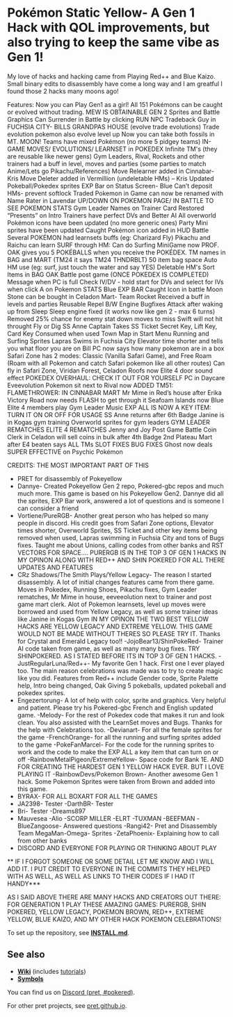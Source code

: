 # Pokémon Static Yellow- A Gen 1 Hack with QOL improvements, but also trying to keep the same vibe as Gen 1!

My love of hacks and hacking came from Playing Red++ and Blue Kaizo. Small binary edits to disassembly have come a long way and I am greatful I found those 2 hacks many moons ago!

Features:
Now you can Play Gen1 as a girl!
All 151 Pokémons can be caught or evolved without trading. MEW IS OBTAINABLE
GEN 2 Sprites and Battle Graphics
Can Surrender in Battle by clicking RUN
NPC Tradeback Guy in FUCHSIA CITY- BILLS GRANDPAS HOUSE (evolve trade evolutions)
Trade evolution pokemon also evolve level up
Now you can take both fossils in MT. MOON!
Teams have mixed Pokémon (no more 5 pidgey teams)
IN-GAME MOVES/ EVOLUTIONS/ LEARNSET in POKEDEX
Infinite TM's (they are reusable like newer gens)
Gym Leaders, Rival, Rockets and other trainers had a buff in level, moves and parties (some parties to match Anime/Lets go Pikachu/References)
Move Relearner added in Cinnabar- Kris
Move Deleter added in Vermillion (undeletable HMs) – Kris
Updated Pokeball/Pokedex sprites
EXP Bar on Status Screen- Blue
Can’t deposit HMs- prevent softlock
Traded Pokemon in Game can now be renamed with Name Rater in Lavendar
UP/DOWN ON POKEMON PAGE/ IN BATTLE TO SEE POKEMON STATS
Gym Leader Names on Trainer Card
Restored “Presents” on Intro
Trainers have perfect DVs and Better AI
All overworld Pokémon icons have been updated (no more generic ones)
Party Mini sprites have been updated
Caught Pokémon icon added in HUD Battle
Several POKÉMON had learnsets buffs (eg: Charizard Fly)
Pikachu and Raichu can learn SURF through HM: Can do Surfing MiniGame now
PROF. OAK gives you 5 POKÉBALLS when you receive the POKÉDEX.
TM names in BAG and MART (TM24 it says TM24 THNDRBLT)
50 item bag space
Auto HM use (eg: surf, just touch the water and say YES)
Deletable HM's
Sort Items in BAG
OAK Battle post game (ONCE POKEDEX IS COMPLETED)
Message when PC is full
Check IV/DV - hold start for DVs and select for IVs when click A on Pokemon STATS
Blue EXP BAR
Caught Icon in battle
Moon Stone can be bought in Celadon Mart-
Team Rocket Received a buff in levels and parties
Reusable Repel B/W
Engine Bugfixes
Attack after waking up from Sleep
Sleep engine fixed (it works now like gen 2 - max 6 turns)
Removed 25% chance for enemy stat down moves to miss
Swift will not hit throught Fly or Dig
SS Anne Captain Takes SS Ticket
Secret Key, Lift Key, Card Key Consumed when used
Town Map in Start Menu
Running and Surfing Sprites
Lapras Swims in Fuchsia City
Elevator time shorter and tells you what floor you are on
Bill PC now says how many pokemon are in a box
Safari Zone has 2 modes: Classic (Vanilla Safari Game), and Free Roam (Roam with all Pokemon and catch Safari pokemon like all other routes)
Can fly in Safari Zone, Viridan Forest, Celadon Roofs now
Elite 4 door sound effect
POKEDEX OVERHAUL: CHECK IT OUT FOR YOURSELF
PC in Daycare
Eveevolution Pokemon sit next to Rival now
ADDED TM51: FLAMETHROWER: IN CINNABAR MART
Mr Mime in Red’s house after Erika
Victory Road now needs FLASH to get through it
Seafoam Islands now Blue
Elite 4 members play Gym Leader Music
EXP ALL IS NOW A KEY ITEM: TURN IT ON OR OFF FOR USAGE
SS Anne returns after 6th Badge
Janine is in Kogas gym training
Overworld sprites for gym leaders
GYM LEADER REMATCHES
ELITE 4 REMATCHES
Jenny and Joy Post Game Battle
Coin Clerk in Celadon will sell coins in bulk after 4th Badge
2nd Plateau Mart after E4 beaten says ALL TMs
SLOT FIXES
BUG FIXES
Ghost now deals SUPER EFFECTIVE on Psychic Pokémon

CREDITS: THE MOST IMPORTANT PART OF THIS
- PRET for disassembly of Pokeyellow
- Dannye- Created Pokeyellow Gen 2 repo, Pokered-gbc repos and much much more. This game is based on his Pokeyellow Gen2. Dannye did all the sprites, EXP Bar work, answered a lot of questions and is someone I can consider a friend
- Vortiene/PureRGB-  Another great person who has helped so many people in discord. His credit goes from Safari Zone options, Elevator times shorter, Overworld Sprites, SS Ticket and other key items being removed when used, Lapras swimming in Fuchsia City and tons of Bugs fixes. Taught me about Unions, calling codes from other banks and RST VECTORS FOR SPACE…. PURERGB IS IN THE TOP 3 OF GEN 1 HACKS IN MY OPINON ALONG WITH RED++ AND SHIN POKERED FOR ALL THERE UPDATES AND FEATURES
- CRz Shadows/The Smith Plays/Yellow Legacy- The reason I started disassembly. A lot of initial changes features came from there game. Moves in Pokedex, Running Shoes, Pikachu fixes, Gym Leader rematches, Mr Mime in house, eeveeolution next to trainer and post game mart clerk. Alot of Pokemon learnsets, level up moves were borrowed and used from Yellow Legacy, as well as some trainer ideas like Janine in Kogas Gym IN MY OPINON THE TWO BEST YELLOW HACKS ARE YELLOW LEGACY AND EXTREME YELLOW. THIS GAME WOULD NOT BE MADE WITHOUT THERES SO PLEASE TRY IT. Thanks for Crystal and Emerald Legacy too!!
-JojoBear13/ShinPokeRed- Trainer AI code taken from game, as well as many many bug fixes. TRY SHINPOKERED. AS I STATED BEFORE ITS IN TOP 3 OF GEN 1 HACKS.
-JustRegularLuna/Red++- My favorite Gen 1 hack. First one I ever played too. The main reason celebrations was made was to try to create magic like you did. Features from Red++ include Gender code, Sprite Palette help, Intro being changed, Oak Giving 5 pokeballs, updated pokeball and pokedex sprites.
- Engezertorung- A lot of help with color, sprite and graphics. Very helpful and patient. Please try his Pokered-gbc French and English updated game.
-Melody- For the rest of Pokedex code that makes it run and look clean. You also assisted with the LearnSet moves and Bugs. Thanks for the help with Celebrations too.
-Devianart- For all the female sprites for the game
-FrenchOrange- for all the running and surfing sprites added to the game
-PokeFanMarcel- For the code for the running sprites to work and the code to make the EXP ALL a key item that can turn on or off
-RainbowMetalPigeon/ExtremeYellow- Space code for Bank 1E. AND FOR CREATING THE HARDEST GEN 1 YELLOW HACK EVER. BUT I LOVE PLAYING IT
-RainbowDevs/Pokemon Brown- Another awesome Gen 1 hack. Some Pokemon Sprites were taken from Brown and added into this game.
- BYRAX- FOR ALL BOXART FOR ALL THE GAMES
- JA2398- Tester
-DarthBR- Tester
- Bri- Tester
-Dreams897
- Mauvesea
-Alio
-SCORP MILLER
-ELRT
-TUXMAN
-BEEFMAN
-BlueZangoose- Answered questions
-Rangi42- Pret and Disassembly Team
MegaMan-Omega- Sprites
-ZetaPhoenix- Explaining how to call from other banks
- DISCORD AND EVERYONE FOR PLAYING OR THINKING ABOUT PLAY

** IF I FORGOT SOMEONE OR SOME DETAIL LET ME KNOW AND I WILL ADD IT. I PUT CREDIT TO EVERYONE IN THE COMMITS THEY HELPED WITH AS WELL, AS WELL AS LINKS TO THEIR CODES IF I HAD IT HANDY***

AS I SAID ABOVE THERE ARE MANY HACKS AND CREATORS OUT THERE: FOR GENERATION 1 PLAY THESE AMAZING GAMES: PURERGB, SHIN POKERED, YELLOW LEGACY, POKEMON BROWN, RED++, EXTREME YELLOW, BLUE KAIZO, AND MY OTHER HACK POKEMON CELEBRATIONS!



To set up the repository, see [**INSTALL.md**](INSTALL.md).


## See also

- [**Wiki**][wiki] (includes [tutorials][tutorials])
- [**Symbols**][symbols]

You can find us on [Discord (pret, #pokered)](https://discord.gg/d5dubZ3).

For other pret projects, see [pret.github.io](https://pret.github.io/).

[wiki]: https://github.com/pret/pokeyellow/wiki
[tutorials]: https://github.com/pret/pokeyellow/wiki/Tutorials
[symbols]: https://github.com/pret/pokeyellow/tree/symbols
[ci]: https://github.com/pret/pokeyellow/actions
[ci-badge]: https://github.com/pret/pokeyellow/actions/workflows/main.yml/badge.svg
